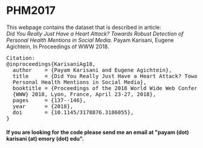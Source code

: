 # PHM2017

This webpage contains the dataset that is described in article:<br />
*Did You Really Just Have a Heart Attack? Towards Robust Detection of Personal Health Mentions in Social Media*. Payam Karisani, Eugene Agichtein, In Proceedings of WWW 2018.
<pre>
Citation:
@inproceedings{KarisaniAg18,
  author    = {Payam Karisani and Eugene Agichtein},
  title     = {Did You Really Just Have a Heart Attack? Towards Robust Detection of 
  Personal Health Mentions in Social Media},
  booktitle = {Proceedings of the 2018 World Wide Web Conference on World Wide Web, 
  {WWW} 2018, Lyon, France, April 23-27, 2018},
  pages     = {137--146},
  year      = {2018},
  doi       = {10.1145/3178876.3186055},
}
</pre>
#### If you are looking for the code please send me an email at "payam (dot) karisani (at) emory (dot) edu".
